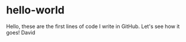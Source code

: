 # hello-world

Hello, these are the first lines of code I write in GitHub. Let's see how it goes! David
